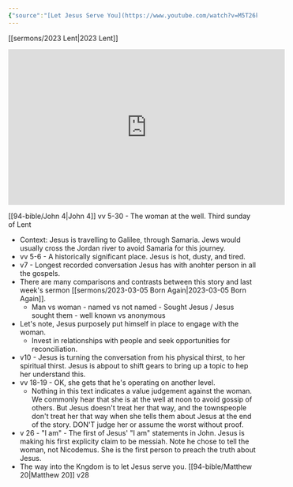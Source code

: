 ```yaml
---
{"source":"[Let Jesus Serve You](https://www.youtube.com/watch?v=M5T26kTFNL0)","clipped":"2023-03-12","dg-publish":true,"grade":2,"permalink":"/sermons/2023-03-12-let-jesus-serve-you/","dgPassFrontmatter":true}
---
```



[[sermons/2023 Lent\|2023 Lent]]

<iframe width="560" height="315" src="https://www.youtube.com/embed/M5T26kTFNL0" title="YouTube video player" frameborder="0" allow="accelerometer; autoplay; clipboard-write; encrypted-media; gyroscope; picture-in-picture" allowfullscreen></iframe>

[[94-bible/John 4\|John 4]] vv 5-30 - The woman at the well. Third sunday of Lent

* Context: Jesus is travelling to Galilee, through Samaria. Jews would usually cross the Jordan river to avoid Samaria for this journey.
* vv 5-6 - A historically significant place. Jesus is hot, dusty, and tired.
* v7 - Longest recorded conversation Jesus has with anohter person in all the gospels.
* There are many comparisons and contrasts between this story and last week's sermon [[sermons/2023-03-05 Born Again\|2023-03-05 Born Again]].
    * Man vs woman - named vs not named - Sought Jesus / Jesus sought them - well known vs anonymous
* Let's note, Jesus purposely put himself in place to engage with the woman.
    * Invest in relationships with people and seek opportunities for reconciliation.
* v10 - Jesus is turning the conversation from his physical thirst, to her spiritual thirst. Jesus is abpout to shift gears to bring up a topic to hep her understand this.
* vv 18-19 - OK, she gets that he's operating on another level.
    * Nothing in this text indicates a value judgement against the woman. We commonly hear that she is at the well at noon to avoid gossip of others. But Jesus doesn't treat her that way, and the townspeople don't treat her that way when she tells them about Jesus at the end of the story. DON'T judge her or assume the worst without proof.
* v 26 - "I am" - The first of Jesus' "I am" statements in John. Jesus is making his first explicity claim to be messiah. Note he chose to tell the woman, not Nicodemus. She is the first person to preach the truth about Jesus.
* The way into the Kngdom is to let Jesus serve you. [[94-bible/Matthew 20\|Matthew 20]] v28